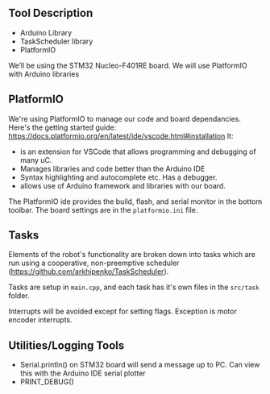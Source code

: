 
## Tool Description
-	Arduino Library
-	TaskScheduler library
-	PlatformIO

We’ll be using the STM32 Nucleo-F401RE board. We will use PlatformIO with Arduino libraries

## PlatformIO
We're using PlatformIO to manage our code and board dependancies. Here's the getting started guide: https://docs.platformio.org/en/latest/ide/vscode.html#installation
It:
-	is an extension for VSCode that allows programming and debugging of many uC.
-	Manages libraries and code better than the Arduino IDE
-	Syntax highlighting and autocomplete etc. Has a debugger.
- allows use of Arduino framework and libraries with our board.

The PlatformIO ide provides the build, flash, and serial monitor in the bottom toolbar. The board settings are in the `platformio.ini` file.

## Tasks

Elements of the robot's functionality are broken down into tasks which are run using a cooperative, non-preemptive scheduler (https://github.com/arkhipenko/TaskScheduler).

Tasks are setup in `main.cpp`, and each task has it's own files in the `src/task` folder.

Interrupts will be avoided except for setting flags. Exception is motor encoder interrupts.

## Utilities/Logging Tools
  - Serial.println() on STM32 board will send a message up to PC. Can view this with the Arduino IDE serial plotter
  - PRINT_DEBUG()